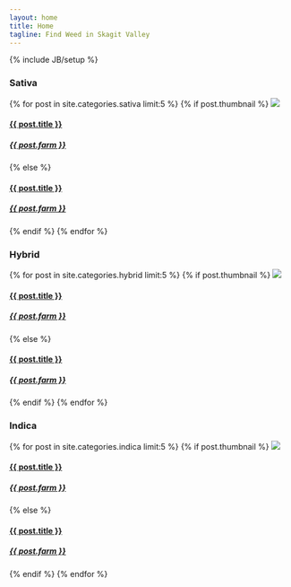 ```yaml
---
layout: home
title: Home
tagline: Find Weed in Skagit Valley
---
```

{% include JB/setup %}

<div class="col-xs-12 col-md-4">
  <div class="list-group sativa">
    <h3>Sativa</h3>
    {% for post in site.categories.sativa limit:5 %}
      {% if post.thumbnail %}
        <a class="list-group-item container-relative" href="{{ BASE_PATH }}{{ post.url }}">
          <img class="thumb-edge" src="{{ post.thumbnail }}"/>
          <span class="content-center-text-absolute text-capitalize">
          <div>
            <h4>{{ post.title }}</h4>
            <h5>{{ post.farm }}</h5>
            </div>
          </span>
        </a>
      {% else %}  
        <a class="list-group-item" href="{{ BASE_PATH }}{{ post.url }}">
          <span class="text-capitalize">
            <h4>{{ post.title }}</h4>
            <h5>{{ post.farm }}</h5>
          </span>
        </a>
      {% endif %}
    {% endfor %}      
  </div>
</div>

<div class="col-xs-12 col-md-4">
  <div class="list-group hybrid">
    <h3>Hybrid</h3>
    {% for post in site.categories.hybrid limit:5 %}
      {% if post.thumbnail %}
        <a class="list-group-item container-relative" href="{{ BASE_PATH }}{{ post.url }}">
          <img class="thumb-edge" src="{{ post.thumbnail }}"/>
          <span class="content-center-text-absolute text-capitalize">
          <div>
            <h4>{{ post.title }}</h4>
            <h5>{{ post.farm }}</h5>
            </div>
          </span>
        </a>
      {% else %}  
        <a class="list-group-item" href="{{ BASE_PATH }}{{ post.url }}">
          <span class="text-capitalize">
            <h4>{{ post.title }}</h4>
            <h5>{{ post.farm }}</h5>
          </span>
        </a>
      {% endif %}
    {% endfor %}     
  </div>
</div>

<div class="col-xs-12 col-md-4">
  <div class="list-group indica">
    <h3>Indica</h3>
    {% for post in site.categories.indica limit:5 %}
      {% if post.thumbnail %}
        <a class="list-group-item container-relative" href="{{ BASE_PATH }}{{ post.url }}">
          <img class="thumb-edge" src="{{ post.thumbnail }}"/>
          <span class="content-center-text-absolute text-capitalize">
          <div>
            <h4>{{ post.title }}</h4>
            <h5>{{ post.farm }}</h5>
            </div>
          </span>
        </a>
      {% else %}  
        <a class="list-group-item" href="{{ BASE_PATH }}{{ post.url }}">
          <span class="text-capitalize">
            <h4>{{ post.title }}</h4>
            <h5>{{ post.farm }}</h5>
          </span>
        </a>
      {% endif %}
    {% endfor %}    
  </div>
</div>


